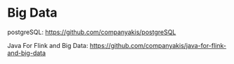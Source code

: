 # Big Data 

postgreSQL:
https://github.com/companyakis/postgreSQL

Java For Flink and Big Data:
https://github.com/companyakis/java-for-flink-and-big-data
